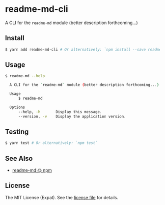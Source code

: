 readme-md-cli
=============
A CLI for the `readme-md` module (better description forthcoming...)

Install
-------
```sh
$ yarn add readme-md-cli # Or alternatively: `npm install --save readme-md-cli`
```

Usage
-----
```sh
$ readme-md --help

  A CLI for the `readme-md` module (better description forthcoming...)

  Usage
      $ readme-md

  Options
      --help, -h       Display this message.
      --version, -v    Display the application version.
```

Testing
-------
```sh
$ yarn test # Or alternatively: `npm test`
```

See Also
--------
- [readme-md @ npm](https://www.npmjs.com/package/readme-md)

License
-------
The MIT License (Expat). See the [license file](LICENSE) for details.
